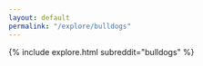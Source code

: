 ```yaml
---
layout: default
permalink: "/explore/bulldogs"
---
```


{% include explore.html subreddit="bulldogs" %}

